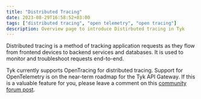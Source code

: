 ```yaml
---
title: "Distributed Tracing"
date: 2023-08-29T16:58:52+03:00
tags: ["distributed tracing", "open telemetry", "open tracing"]
description: Overview page to introduce Distirbuted tracing in Tyk
---
```


Distributed tracing is a method of tracking application requests as they flow from frontend devices to backend services and databases. It is used to monitor and troubleshoot requests end-to-end.

Tyk currently supports OpenTracing for distributed tracing. Support for OpenTelemetry is on the near-term roadmap for the Tyk API Gateway. If this is a valuable feature for you, please leave a comment on this [community forum post](https://community.tyk.io/t/faq-opentelemetry-distributed-tracing/5682).
